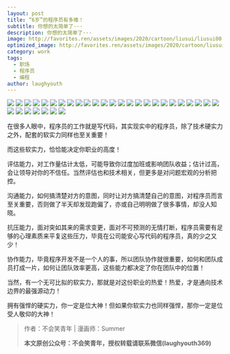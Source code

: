 ```yaml
---
layout: post
title: “6岁”的程序员有多难！
subtitle: 你想的太简单了···
description: 你想的太简单了···
image: http://favorites.ren/assets/images/2020/cartoon/liusui/liusui00.jpeg
optimized_image: http://favorites.ren/assets/images/2020/cartoon/liusui/liusui00.jpeg
category: work
tags:
  - 职场
  - 程序员
  - 编程
author: laughyouth
---
```


![](http://favorites.ren/assets/images/2020/cartoon/liusui/liusui01.jpg)
![](http://favorites.ren/assets/images/2020/cartoon/liusui/liusui02.jpg)
![](http://favorites.ren/assets/images/2020/cartoon/liusui/liusui03.jpg)
![](http://favorites.ren/assets/images/2020/cartoon/liusui/liusui04.jpg)
![](http://favorites.ren/assets/images/2020/cartoon/liusui/liusui05.jpg)
![](http://favorites.ren/assets/images/2020/cartoon/liusui/liusui06.jpg)
![](http://favorites.ren/assets/images/2020/cartoon/liusui/liusui07.jpg)
![](http://favorites.ren/assets/images/2020/cartoon/liusui/liusui08.jpg)
![](http://favorites.ren/assets/images/2020/cartoon/liusui/liusui09.jpg)
![](http://favorites.ren/assets/images/2020/cartoon/liusui/liusui10.jpg)
![](http://favorites.ren/assets/images/2020/cartoon/liusui/liusui11.jpg)
![](http://favorites.ren/assets/images/2020/cartoon/liusui/liusui12.jpg)
![](http://favorites.ren/assets/images/2020/cartoon/liusui/liusui13.jpg)
![](http://favorites.ren/assets/images/2020/cartoon/liusui/liusui14.jpg)
![](http://favorites.ren/assets/images/2020/cartoon/liusui/liusui15.jpg)
![](http://favorites.ren/assets/images/2020/cartoon/liusui/liusui16.jpg)
![](http://favorites.ren/assets/images/2020/cartoon/liusui/liusui17.jpg)
![](http://favorites.ren/assets/images/2020/cartoon/liusui/liusui18.jpg)
![](http://favorites.ren/assets/images/2020/cartoon/liusui/liusui19.jpg)
![](http://favorites.ren/assets/images/2020/cartoon/liusui/liusui20.jpg)
![](http://favorites.ren/assets/images/2020/cartoon/liusui/liusui21.jpg)
![](http://favorites.ren/assets/images/2020/cartoon/liusui/liusui22.jpg)
![](http://favorites.ren/assets/images/2020/cartoon/liusui/liusui23.jpg)
![](http://favorites.ren/assets/images/2020/cartoon/liusui/liusui24.jpg)
![](http://favorites.ren/assets/images/2020/cartoon/liusui/liusui25.jpg)
![](http://favorites.ren/assets/images/2020/cartoon/liusui/liusui26.jpg)
![](http://favorites.ren/assets/images/2020/cartoon/liusui/liusui27.jpg)
![](http://favorites.ren/assets/images/2020/cartoon/liusui/liusui28.jpg)
![](http://favorites.ren/assets/images/2020/cartoon/liusui/liusui29.jpg)
![](http://favorites.ren/assets/images/2020/cartoon/liusui/liusui30.jpg)
![](http://favorites.ren/assets/images/2020/cartoon/liusui/liusui31.jpg)
![](http://favorites.ren/assets/images/2020/cartoon/liusui/liusui32.jpg)


在很多人眼中，程序员的工作就是写代码，其实现实中的程序员，除了技术硬实力之外，配套的软实力同样也至关重要！
 
而这些软实力，恰恰能决定你职业的高度！
 
评估能力，对工作量估计太低，可能导致你过度加班或影响团队收益；估计过高，会让领导对你的不信任。当然评估也和技术相关，但更多是对问题宏观的分析把控。
 
沟通能力，如何搞清楚对方的意图，同时让对方搞清楚自己的意图，对程序员而言至关重要，否则做了半天却发现跑偏了，亦或自己明明做了很多事情，却没人知晓。
 
抗压能力，面对突如其来的需求变更，面对不可预测的无情打断，程序员需要有足够的心理素质来平复这些压力，毕竟在公司能安心写代码的程序员，真的少之又少！
 
协作能力，毕竟程序开发不是一个人的事，所以团队协作就很重要，如何和团队成员打成一片，如何让团队效率更高，这些能力都决定了你在团队中的位置！

当然，有一个无可比拟的软实力，那就是对这份职业的热爱！热爱，才是通向技术边界的最强源动力！
 
拥有强悍的硬实力，你一定是位大神！但如果你软实力也同样强悍，那你一定是位受人敬仰的大神！

>作者：不会笑青年 | 漫画师：Summer
>
>**本文原创公众号：不会笑青年，授权转载请联系微信(laughyouth369)**
